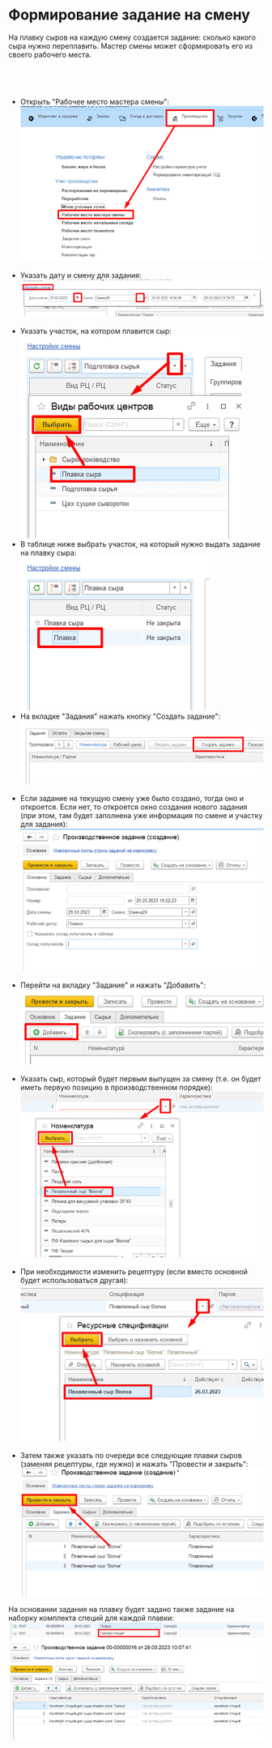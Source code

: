# Формирование задание на смену


На плавку сыров на каждую смену создается задание: сколько какого сыра
нужно переплавить. Мастер смены может сформировать его из своего
рабочего места.

 

 

-   Открыть "Рабочее место мастера смены":  
    ![](TaskFormation.assets/drex_formirovanie_zadanie_na_smenu_custom.png)
     
-   Указать дату и смену для задания:  
    ![](TaskFormation.assets/drex_formirovanie_zadanie_na_smenu_custom_2.png)
     
-   Указать участок, на котором плавится сыр:  
    ![](TaskFormation.assets/drex_formirovanie_zadanie_na_smenu_custom_3.png)
     
-   В таблице ниже выбрать участок, на который нужно выдать задание на
    плавку сыра:  
    ![](TaskFormation.assets/drex_formirovanie_zadanie_na_smenu_custom_4.png)
     
-   На вкладке "Задания" нажать кнопку "Создать задание":  
    ![](TaskFormation.assets/drex_formirovanie_zadanie_na_smenu_custom_5.png)
     
-   Если задание на текущую смену уже было создано, тогда оно и
    откроется. Если нет, то откроется окно создания нового задания (при
    этом, там будет заполнена уже информация по смене и участку для
    задания):  
    ![](TaskFormation.assets/drex_formirovanie_zadanie_na_smenu_custom_6.png)
     
-   Перейти на вкладку "Задание" и нажать "Добавить":  
    ![](TaskFormation.assets/drex_formirovanie_zadanie_na_smenu_custom_7.png)
     
-   Указать сыр, который будет первым выпущен за смену (т.е. он будет иметь первую позицию в производственном порядке):  
    ![](TaskFormation.assets/drex_formirovanie_zadanie_na_smenu_custom_8.png)
     
-   При необходимости изменить рецептуру (если вместо основной будет
    использоваться другая):  
    ![](TaskFormation.assets/drex_formirovanie_zadanie_na_smenu_custom_9.png)
     
-   Затем также указать по очереди все следующие плавки сыров (заменяя рецептуры, где нужно) и нажать "Провести и закрыть":  
    ![](TaskFormation.assets/drex_formirovanie_zadanie_na_smenu_custom_10.png)


На основании задания на плавку будет задано также задание на наборку
    комплекта специй для каждой плавки:  
    ![](TaskFormation.assets/drex_formirovanie_zadanie_na_smenu_custom_11.png)  
    ![](TaskFormation.assets/drex_formirovanie_zadanie_na_smenu_custom_12.png)

